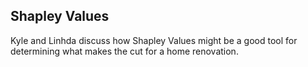 ## Shapley Values

Kyle and Linhda discuss how Shapley Values might be a good tool for determining what makes the cut for a home renovation.
